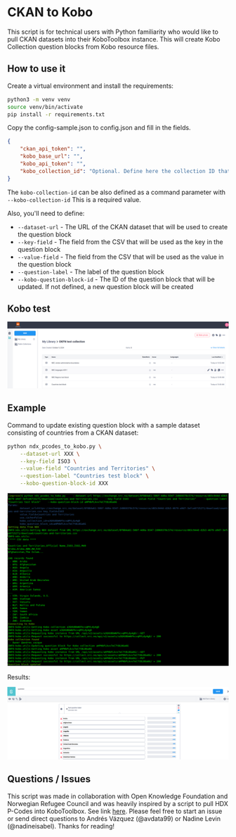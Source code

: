 # CKAN to Kobo

This script is for technical users with Python familiarity who would like to pull CKAN datasets into their KoboToolbox instance. This will create Kobo Collection question blocks from Kobo resource files.

## How to use it

Create a virtual environment and install the requirements:

```bash
python3 -m venv venv
source venv/bin/activate
pip install -r requirements.txt
```

Copy the config-sample.json to config.json and fill in the fields.  

```json
{
    "ckan_api_token": "",
    "kobo_base_url": "",
    "kobo_api_token": "",
    "kobo_collection_id": "Optional. Define here the collection ID that will be the frame of work"
}
```

The `kobo-collection-id` can be also defined as a command parameter with `--kobo-collection-id`
This is a required value.  

Also, you'll need to define:
 - `--dataset-url` - The URL of the CKAN dataset that will be used to create the question block
 - `--key-field` - The field from the CSV that will be used as the key in the question block
 - `--value-field` - The field from the CSV that will be used as the value in the question block
 - `--question-label` - The label of the question block
 - `--kobo-question-block-id` - The ID of the question block that will be updated.
   If not defined, a new question block will be created

## Kobo test

![Our KoBo test](docs/our-collection.png)

## Example

Command to update existing question block with a sample dataset consisting of countries from a CKAN dataset:

```bash
python ndx_pcodes_to_kobo.py \
    --dataset-url XXX \
    --key-field ISO3 \
    --value-field "Countries and Territories" \
    --question-label "Countries test block" \
    --kobo-question-block-id XXX
```

![command results](docs/question-block-up-countries-command.png)

Results:

![question block countries](docs/question-block-countries.png)

## Questions / Issues
This script was made in collaboration with Open Knowledge Foundation and Norwegian Refugee Council and was heavily  inspired by a script to pull HDX P-Codes into KoboToolbox. See link [here](https://gist.github.com/joshuaberetta/086180242408ead944245c14a9e03872). Please feel free to start an issue or send direct questions to Andrés Vázquez (@avdata99) or Nadine Levin (@nadineisabel). Thanks for reading!
